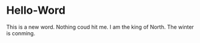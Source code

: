 # Hello-Word
This is a new word.
Nothing coud hit me.
I am the king of North.
The winter is conming.
